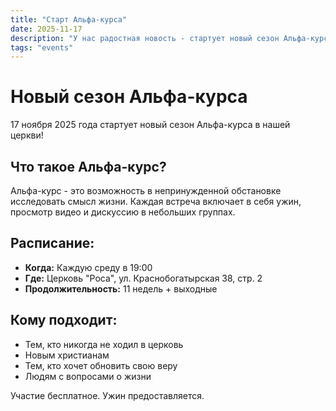 ```yaml
---
title: "Старт Альфа-курса"
date: 2025-11-17
description: "У нас радостная новость - стартует новый сезон Альфа-курса!"
tags: "events"
---
```


# Новый сезон Альфа-курса

17 ноября 2025 года стартует новый сезон Альфа-курса в нашей церкви!

## Что такое Альфа-курс?

Альфа-курс - это возможность в непринужденной обстановке исследовать смысл жизни. Каждая встреча включает в себя ужин, просмотр видео и дискуссию в небольших группах.

## Расписание:
- **Когда:** Каждую среду в 19:00
- **Где:** Церковь "Роса", ул. Краснобогатырская 38, стр. 2
- **Продолжительность:** 11 недель + выходные

## Кому подходит:
- Тем, кто никогда не ходил в церковь
- Новым христианам
- Тем, кто хочет обновить свою веру
- Людям с вопросами о жизни

Участие бесплатное. Ужин предоставляется.
